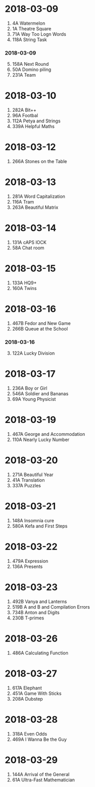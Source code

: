 # 2018-03-09

1. 4A Watermelon
2. 1A Theatre Square
3. 71A Way Too Logn Words
4. 118A String Task

### 2018-03-09

5. 158A Next Round
6. 50A Domino piling
7. 231A Team


# 2018-03-10

1. 282A Bit++
2. 96A Footbal
3. 112A Petya and Strings
4. 339A Helpful Maths


# 2018-03-12

1. 266A Stones on the Table


# 2018-03-13

1. 281A Word Capitalization
2. 116A Tram
3. 263A Beautiful Matrix


# 2018-03-14

1. 131A cAPS lOCK
2. 58A Chat room


# 2018-03-15

1. 133A HQ9+
2. 160A Twins


# 2018-03-16

1. 467B Fedor and New Game
2. 266B Queue at the School

### 2018-03-16

3. 122A Lucky Division


# 2018-03-17

1. 236A Boy or Girl
2. 546A Soldier and Bananas
3. 69A Young Physicist


# 2018-03-19

1. 467A George and Accommodation
2. 110A Nearly Lucky Number


# 2018-03-20

1. 271A Beautiful Year
2. 41A Translation
3. 337A Puzzles


# 2018-03-21

1. 148A Insomnia cure
2. 580A Kefa and First Steps


# 2018-03-22

1. 479A Expression
2. 136A Presents


# 2018-03-23

1. 492B Vanya and Lanterns
2. 519B A and B and Compilation Errors
3. 734B Anton and Digits
4. 230B T-primes


# 2018-03-26 

1. 486A Calculating Function


# 2018-03-27

1. 617A Elephant
2. 451A Game With Sticks
3. 208A Dubstep


# 2018-03-28

1. 318A Even Odds
2. 469A I Wanna Be the Guy


# 2018-03-29

1. 144A Arrival of the General
2. 61A Ultra-Fast Mathematician